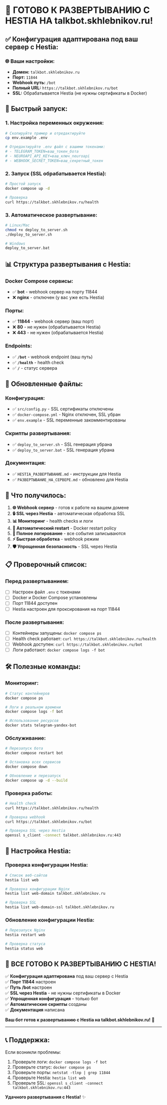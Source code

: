 # 🎉 ГОТОВО К РАЗВЕРТЫВАНИЮ С HESTIA НА talkbot.skhlebnikov.ru!

## ✅ Конфигурация адаптирована под ваш сервер с Hestia:

### 🌐 Ваши настройки:
- **Домен:** `talkbot.skhlebnikov.ru`
- **Порт:** `11844`
- **Webhook путь:** `/bot`
- **Полный URL:** `https://talkbot.skhlebnikov.ru/bot`
- **SSL:** Обрабатывается Hestia (не нужны сертификаты в Docker)

## 🚀 Быстрый запуск:

### 1. Настройка переменных окружения:
```bash
# Скопируйте пример и отредактируйте
cp env.example .env

# Отредактируйте .env файл с вашими токенами:
# - TELEGRAM_TOKEN=ваш_токен_бота
# - NEUROAPI_API_KEY=ваш_ключ_neuroapi
# - WEBHOOK_SECRET_TOKEN=ваш_секретный_токен
```

### 2. Запуск (SSL обрабатывается Hestia):
```bash
# Простой запуск
docker compose up -d

# Проверка
curl https://talkbot.skhlebnikov.ru/health
```

### 3. Автоматическое развертывание:
```bash
# Linux/Mac
chmod +x deploy_to_server.sh
./deploy_to_server.sh

# Windows
deploy_to_server.bat
```

## 📊 Структура развертывания с Hestia:

### Docker Compose сервисы:
- ✅ **bot** - webhook сервер на порту 11844
- ❌ **nginx** - отключен (у вас уже есть Hestia)

### Порты:
- ✅ **11844** - webhook сервер (ваш порт)
- ❌ **80** - не нужен (обрабатывается Hestia)
- ❌ **443** - не нужен (обрабатывается Hestia)

### Endpoints:
- ✅ **`/bot`** - webhook endpoint (ваш путь)
- ✅ **`/health`** - health check
- ✅ **`/`** - статус сервера

## 🔧 Обновленные файлы:

### Конфигурация:
- ✅ `src/config.py` - SSL сертификаты отключены
- ✅ `docker-compose.yml` - Nginx отключен, SSL убран
- ✅ `env.example` - SSL переменные закомментированы

### Скрипты развертывания:
- ✅ `deploy_to_server.sh` - SSL генерация убрана
- ✅ `deploy_to_server.bat` - SSL генерация убрана

### Документация:
- ✅ `HESTIA_РАЗВЕРТЫВАНИЕ.md` - инструкции для Hestia
- ✅ `РАЗВЕРТЫВАНИЕ_НА_СЕРВЕРЕ.md` - обновлено для Hestia

## 🎯 Что получилось:

1. **🌐 Webhook сервер** - готов к работе на вашем домене
2. **🔒 SSL через Hestia** - автоматическая обработка SSL
3. **📊 Мониторинг** - health checks и логи
4. **🔄 Автоматический restart** - Docker restart policy
5. **📝 Полное логирование** - все события записываются
6. **⚡ Быстрая обработка** - webhook режим
7. **🛡️ Упрощенная безопасность** - SSL через Hestia

## 📋 Проверочный список:

### Перед развертыванием:
- [ ] Настроен файл `.env` с токенами
- [ ] Docker и Docker Compose установлены
- [ ] Порт 11844 доступен
- [ ] Hestia настроен для проксирования на порт 11844

### После развертывания:
- [ ] Контейнеры запущены: `docker compose ps`
- [ ] Health check работает: `curl https://talkbot.skhlebnikov.ru/health`
- [ ] Webhook доступен: `curl https://talkbot.skhlebnikov.ru/bot`
- [ ] Логи работают: `docker compose logs -f bot`

## 🛠️ Полезные команды:

### Мониторинг:
```bash
# Статус контейнеров
docker compose ps

# Логи в реальном времени
docker compose logs -f bot

# Использование ресурсов
docker stats telegram-yandex-bot
```

### Обслуживание:
```bash
# Перезапуск бота
docker compose restart bot

# Остановка всех сервисов
docker compose down

# Обновление и перезапуск
docker compose up -d --build
```

### Проверка работы:
```bash
# Health check
curl https://talkbot.skhlebnikov.ru/health

# Проверка webhook
curl https://talkbot.skhlebnikov.ru/bot

# Проверка SSL через Hestia
openssl s_client -connect talkbot.skhlebnikov.ru:443
```

## 🔧 Настройка Hestia:

### Проверка конфигурации Hestia:
```bash
# Список веб-сайтов
hestia list web

# Проверка конфигурации Nginx
hestia list web-domain talkbot.skhlebnikov.ru

# Проверка SSL
hestia list web-domain-ssl talkbot.skhlebnikov.ru
```

### Обновление конфигурации Hestia:
```bash
# Перезапуск Nginx
hestia restart web

# Проверка статуса
hestia status web
```

## 🎊 **ВСЕ ГОТОВО К РАЗВЕРТЫВАНИЮ С HESTIA!**

✅ **Конфигурация адаптирована** под ваш сервер с Hestia  
✅ **Порт 11844** настроен  
✅ **Путь /bot** настроен  
✅ **SSL через Hestia** - не нужны сертификаты в Docker  
✅ **Упрощенная конфигурация** - только бот  
✅ **Автоматические скрипты** созданы  
✅ **Документация** написана  

**Ваш бот готов к развертыванию с Hestia на talkbot.skhlebnikov.ru!** 🚀

---

## 📞 Поддержка:

Если возникли проблемы:
1. Проверьте логи: `docker compose logs -f bot`
2. Проверьте статус: `docker compose ps`
3. Проверьте порты: `netstat -tlnp | grep 11844`
4. Проверьте Hestia: `hestia list web`
5. Проверьте SSL: `openssl s_client -connect talkbot.skhlebnikov.ru:443`

**Удачного развертывания с Hestia!** ✨
